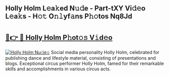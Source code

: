 ## Holly Holm L𝚎a𝚔ed N𝚞𝚍e - Part-tXY Vi𝚍𝚎o L𝚎a𝚔s - H𝚘𝚝 O𝚗𝚕yf𝚊ns P𝚑𝚘tos Nq8Jd

# <h2><a href="http://kfc5c1.oniu.top/?m=Holly+Holm">🔗👉 🔴 Holly Holm P𝚑ot𝚘𝚜 V𝚒d𝚎o</a></h2>

[![Holly Holm Nu𝚍e𝚜](https://i.imgur.com/0qMVB7G.gif)](http://kfc5c1.oniu.top/?m=Holly+Holm)
Social media personality Holly Holm, celebrated for publishing dance and lifestyle material, consisting of presentations and blogs. Exceptional circus performer Holly Holm, famed for their remarkable skills and accomplishments in various circus acts.  
